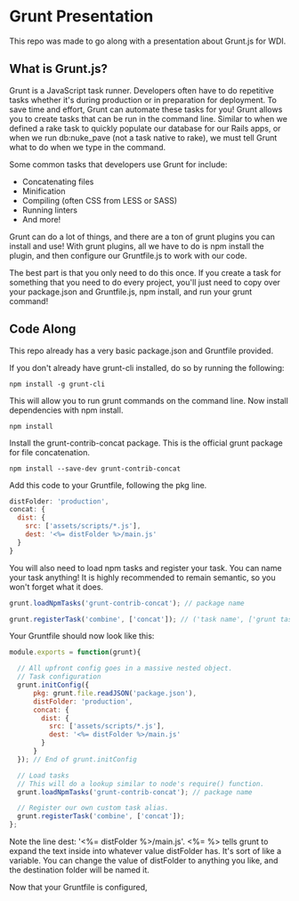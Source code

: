 # Grunt Presentation

This repo was made to go along with a presentation about Grunt.js for WDI.

## What is Grunt.js?

Grunt is a JavaScript task runner.  Developers often have to do repetitive tasks
whether it's during production or in preparation for deployment.  To save time
and effort, Grunt can automate these tasks for you!  Grunt allows you to create
tasks that can be run in the command line.  Similar to when we defined a rake
task to quickly populate our database for our Rails apps, or when we run
db:nuke_pave (not a task native to rake), we must tell Grunt what to do when we
type in the command.

Some common tasks that developers use Grunt for include:
*  Concatenating files
*  Minification
*  Compiling (often CSS from LESS or SASS)
*  Running linters
*  And more!

Grunt can do a lot of things, and there are a ton of grunt plugins you can
install and use!  With grunt plugins, all we have to do is npm install the
plugin, and then configure our Gruntfile.js to work with our code.

The best part is that you only need to do this once.  If you create a task for
something that you need to do every project, you'll just need to copy over your
package.json and Gruntfile.js, npm install, and run your grunt command!

## Code Along

This repo already has a very basic package.json and Gruntfile provided.

If you don't already have grunt-cli installed, do so by running the following:

```
npm install -g grunt-cli
```

This will allow you to run grunt commands on the command line.  Now install
dependencies with npm install.

```
npm install
```

Install the grunt-contrib-concat package.  This is the official grunt package
for file concatenation.

```
npm install --save-dev grunt-contrib-concat
```

Add this code to your Gruntfile, following the pkg line.
```js
distFolder: 'production',
concat: {
  dist: {
    src: ['assets/scripts/*.js'],
    dest: '<%= distFolder %>/main.js'
  }
}
```

You will also need to load npm tasks and register your task.  You can name your
task anything!  It is highly recommended to remain semantic, so you won't forget
what it does.

```js
grunt.loadNpmTasks('grunt-contrib-concat'); // package name

grunt.registerTask('combine', ['concat']); // ('task name', ['grunt task defined in the config'])
```

Your Gruntfile should now look like this:

```js
module.exports = function(grunt){

  // All upfront config goes in a massive nested object.
  // Task configuration
  grunt.initConfig({
      pkg: grunt.file.readJSON('package.json'),
      distFolder: 'production',
      concat: {
        dist: {
          src: ['assets/scripts/*.js'],
          dest: '<%= distFolder %>/main.js'
        }
      }
  }); // End of grunt.initConfig

  // Load tasks
  // This will do a lookup similar to node's require() function.
  grunt.loadNpmTasks('grunt-contrib-concat'); // package name

  // Register our own custom task alias.
  grunt.registerTask('combine', ['concat']);
};
```

Note the line dest: '<%= distFolder %>/main.js'.  <%= %> tells grunt to expand
the text inside into whatever value distFolder has.  It's sort of like a
variable.  You can change the value of distFolder to anything you like, and
the destination folder will be named it.

Now that your Gruntfile is configured, 
